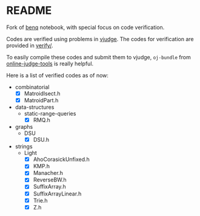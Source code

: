 # README

Fork of [benq](https://github.com/bqi343/cp-notebook) notebook, with special focus on code verification.

Codes are verified using problems in [vjudge](https://vjudge.net/). The codes for verification are provided in [verify/](https://github.com/Gotheru/cp-notebook/tree/master/Implementations/verify).

To easily compile these codes and submit them to vjudge, ```oj-bundle``` from [online-judge-tools](https://github.com/online-judge-tools/verification-helper) is really helpful.

Here is a list of verified codes as of now:

- combinatorial
    - [x] MatroidIsect.h
    - [x] MatroidPart.h
- data-structures
    - static-range-queries
        - [x] RMQ.h
- graphs
    - DSU
        - [x] DSU.h
- strings
    - Light
        - [x] AhoCorasickUnfixed.h
        - [x] KMP.h
        - [x] Manacher.h
        - [x] ReverseBW.h
        - [x] SuffixArray.h
        - [x] SuffixArrayLinear.h
        - [x] Trie.h
        - [x] Z.h